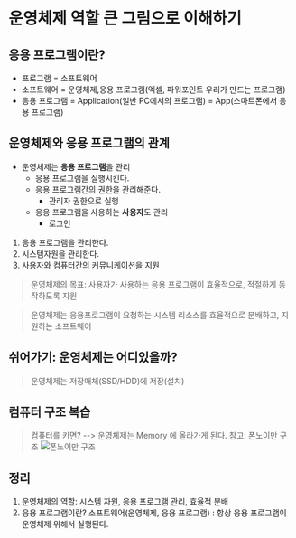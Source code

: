 # 운영체제 역할 큰 그림으로 이해하기

## 응용 프로그램이란?

- 프로그램 = 소프트웨어
- 소프트웨어 = 운영체제,응용 프로그램(엑셀, 파워포인트 우리가 만드는 프로그램)
- 응용 프로그램 = Application(일반 PC에서의 프로그램) = App(스마트폰에서 응용 프로그램)

## 운영체제와 응용 프로그램의 관계

- 운영체제는 **응용 프로그램**을 관리
  - 응용 프로그램을 실행시킨다.
  - 응용 프로그램간의 권한을 관리해준다.
    - 관리자 권한으로 실행
  - 응용 프로그램을 사용하는 **사용자**도 관리
    - 로그인

1. 응용 프로그램을 관리한다.
2. 시스템자원을 관리한다.
3. 사용자와 컴퓨터간의 커뮤니케이션을 지원

> 운영체제의 목표: 사용자가 사용하는 응용 프로그램이 효율적으로, 적절하게 동작하도록 지원

> 운영체제는 응용프로그램이 요청하는 시스템 리소스를 효율적으로 분배하고, 지원하는 소프트웨어

## 쉬어가기: 운영체제는 어디있을까?

> 운영체제는 저장매체(SSD/HDD)에 저장(설치)

## 컴퓨터 구조 복습

> 컴퓨터를 키면? --> 운영체제는 Memory 에 올라가게 된다.
> 참고: 폰노이만 구조
> ![폰노이만 구조](https://t1.daumcdn.net/cfile/tistory/2428C73B568D36FC3A)

## 정리

1. 운영체제의 역할: 시스템 자원, 응용 프로그램 관리, 효율적 분배
2. 응용 프로그램이란? 소프트웨어(운영체제, 응용 프로그램) : 항상 응용 프로그램이 운영체제 위해서 실행된다.

